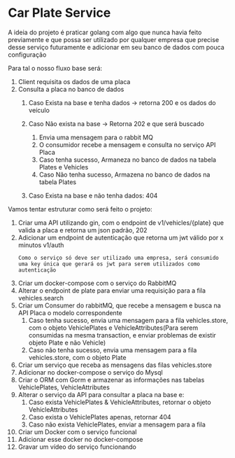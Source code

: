 # Car Plate Service

A ideia do projeto é praticar golang com algo que nunca havia feito previamente e que possa ser utilizado por qualquer empresa que precise desse serviço futuramente e adicionar em seu banco de dados com pouca configuração

Para tal o nosso fluxo base será:

1. Client requisita os dados de uma placa
1. Consulta a placa no banco de dados
    1. Caso Exista na base e tenha dados -> retorna 200 e os dados do veículo
    
    1. Caso Não exista na base -> Retorna 202 e que será buscado
        1. Envia uma mensagem para o rabbit MQ
        1. O consumidor recebe a mensagem e consulta no serviço API Placa
        1. Caso tenha sucesso, Armaneza no banco de dados na tabela Plates e Vehicles
        1. Caso Não tenha sucesso, Armazena no banco de dados na tabela Plates
    1. Caso Exista na base e não tenha dados: 404


Vamos tentar estruturar como será feito o projeto:

1. Criar uma API utilizando gin, com o endpoint de v1/vehicles/{plate} que valida a placa e retorna um json padrão, 202
1. Adicionar um endpoint de autenticação que retorna um jwt válido por x minutos v1/auth
    ```
    Como o serviço só deve ser utilizado uma empresa, será consumido uma key única que gerará os jwt para serem utilizados como autenticação
    ```
1. Criar um docker-compose com o serviço do RabbitMQ
1. Alterar o endpoint de plate para enviar uma requisição para a fila vehicles.search
1. Criar um Consumer do rabbitMQ, que recebe a mensagem e busca na API Placa o modelo correspondente
    1. Caso tenha sucesso, envia uma mensagem para a fila vehicles.store, com o objeto VehiclePlates e VehicleAttributes(Para serem consumidas na mesma transaction, e enviar problemas de existir objeto Plate e não Vehicle)
    1. Caso não tenha sucesso, envia uma mensagem para a fila vehicles.store, com o objeto Plate 
1. Criar um serviço que receba as mensagens das filas vehicles.store
1. Adicionar no docker-compose o serviço do Mysql
1. Criar o ORM com Gorm e armazenar as informações nas tabelas VehiclePlates, VehicleAttributes
1. Alterar o serviço da API para consultar a placa na base e:
    1. Caso exista VehiclePlates & VehicleAttributes, retornar o objeto VehicleAttributes
    1. Caso exista o VehiclePlates apenas, retornar 404
    1. Caso não exista VehiclePlates, enviar a mensagem para a fila
1. Criar um Docker com o serviço funcional
1. Adicionar esse docker no docker-compose
1. Gravar um vídeo do serviço funcionando